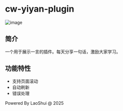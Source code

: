# cw-yiyan-plugin

![image](https://github.com/user-attachments/assets/73f15952-35e6-48c0-9d45-b4544c2c5a9b)

## 简介
一个用于展示一言的插件。每天分享一句话，激励大家学习。

## 功能特性
- 支持页面滚动
- 自动刷新
- 错误处理

Powered By LaoShui @ 2025
